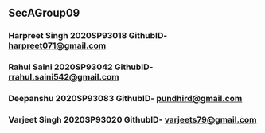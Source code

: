 ## SecAGroup09
### Harpreet Singh 2020SP93018 GithubID- harpreet071@gmail.com
### Rahul Saini  2020SP93042 GithubID- rrahul.saini542@gmail.com
### Deepanshu 2020SP93083 GithubID- pundhird@gmail.com
### Varjeet Singh 2020SP93020 GithubID- varjeets79@gmail.com
